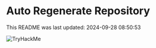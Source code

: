 # Auto Regenerate Repository

This README was last updated: 2024-09-28 08:50:53

 ![TryHackMe](https://tryhackme.com/badge/533634)